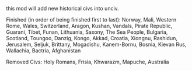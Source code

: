 this mod will add new historical civs into unciv.


Finished (in order of being finished first to last): Norway, Mali, Western Rome, Wales, Switzerland, Aragon, Kushan, Vandals, Pirate Republic, Guarani, Tibet, Funan, Lithuania, Saxony, The Sea People, Bulgaria, Scotland, Toungoo, Danzig, Kongo, Akkad, Croatia, Xiongnu, Rashidun, Jerusalem, Seljuk, Brittany, Mogadishu, Kanem-Bornu, Bosnia, Kievan Rus, Wallachia, Bactria, Afghanistan

Removed Civs: Holy Romans, Frisia, Khwarazm, Mapuche, Australia



